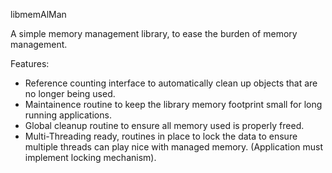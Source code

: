 libmemAlMan

A simple memory management library, to ease the burden of memory management.

Features:
* Reference counting interface to automatically clean up objects that are no
  longer being used.
* Maintainence routine to keep the library memory footprint small for long
  running applications.
* Global cleanup routine to ensure all memory used is properly freed.
* Multi-Threading ready, routines in place to lock the data to ensure multiple
  threads can play nice with managed memory. (Application must implement locking
  mechanism).